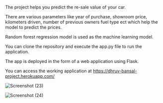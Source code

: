 The project helps you predict the re-sale value of your car.

There are various parameters like year of purchase, showroom price, kilometers driven, number of previous owners fuel type ect which help the model to predict the prices.

Random forest regression model is used as the machine learning model.

You can clone the repository and execute the app.py file to run the application.

The app is deployed in the form of a web application using Flask.

You can access the working application at https://dhruv-bansal-project.herokuapp.com/

![Screenshot (23)](https://user-images.githubusercontent.com/43857178/133420277-632aa66f-4b38-4568-931e-996b2e40a2d8.png)


![Screenshot (24)](https://user-images.githubusercontent.com/43857178/133420292-d15cfc63-1e08-4a42-a0b3-0252f7314ed6.png)
